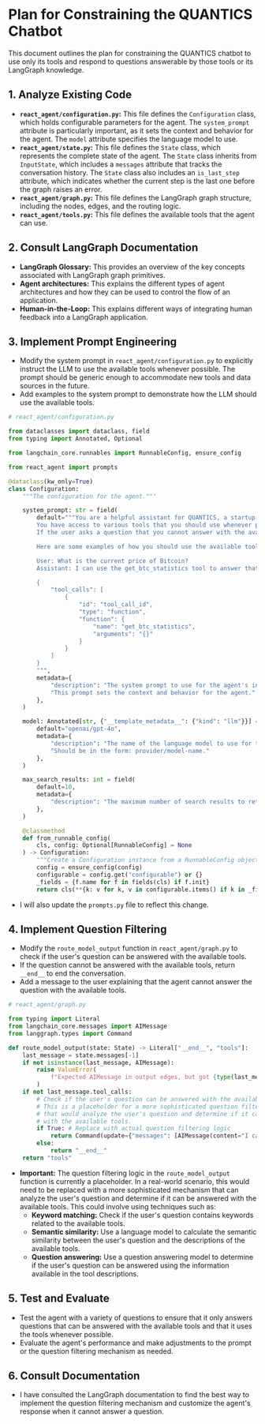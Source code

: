# Plan for Constraining the QUANTICS Chatbot

This document outlines the plan for constraining the QUANTICS chatbot to use only its tools and respond to questions answerable by those tools or its LangGraph knowledge.

## 1. Analyze Existing Code

*   **`react_agent/configuration.py`:** This file defines the `Configuration` class, which holds configurable parameters for the agent. The `system_prompt` attribute is particularly important, as it sets the context and behavior for the agent. The `model` attribute specifies the language model to use.
*   **`react_agent/state.py`:** This file defines the `State` class, which represents the complete state of the agent. The `State` class inherits from `InputState`, which includes a `messages` attribute that tracks the conversation history. The `State` class also includes an `is_last_step` attribute, which indicates whether the current step is the last one before the graph raises an error.
*   **`react_agent/graph.py`:** This file defines the LangGraph graph structure, including the nodes, edges, and the routing logic.
*   **`react_agent/tools.py`:** This file defines the available tools that the agent can use.

## 2. Consult LangGraph Documentation

*   **LangGraph Glossary:** This provides an overview of the key concepts associated with LangGraph graph primitives.
*   **Agent architectures:** This explains the different types of agent architectures and how they can be used to control the flow of an application.
*   **Human-in-the-Loop:** This explains different ways of integrating human feedback into a LangGraph application.

## 3. Implement Prompt Engineering

*   Modify the system prompt in `react_agent/configuration.py` to explicitly instruct the LLM to use the available tools whenever possible. The prompt should be generic enough to accommodate new tools and data sources in the future.
*   Add examples to the system prompt to demonstrate how the LLM should use the available tools.

```python
# react_agent/configuration.py

from dataclasses import dataclass, field
from typing import Annotated, Optional

from langchain_core.runnables import RunnableConfig, ensure_config

from react_agent import prompts

@dataclass(kw_only=True)
class Configuration:
    """The configuration for the agent."""

    system_prompt: str = field(
        default="""You are a helpful assistant for QUANTICS, a startup providing statistics and data analysis.
        You have access to various tools that you should use whenever possible to answer user questions.
        If the user asks a question that you cannot answer with the available tools, respond with "I cannot answer this question with the available tools."

        Here are some examples of how you should use the available tools:

        User: What is the current price of Bitcoin?
        Assistant: I can use the get_btc_statistics tool to answer that question.

        {
            "tool_calls": [
                {
                    "id": "tool_call_id",
                    "type": "function",
                    "function": {
                        "name": "get_btc_statistics",
                        "arguments": "{}"
                    }
                }
            ]
        }
        """,
        metadata={
            "description": "The system prompt to use for the agent's interactions. "
            "This prompt sets the context and behavior for the agent."
        },
    )

    model: Annotated[str, {"__template_metadata__": {"kind": "llm"}}] = field(
        default="openai/gpt-4o",
        metadata={
            "description": "The name of the language model to use for the agent's main interactions. "
            "Should be in the form: provider/model-name."
        },
    )

    max_search_results: int = field(
        default=10,
        metadata={
            "description": "The maximum number of search results to return for each search query."
        },
    )

    @classmethod
    def from_runnable_config(
        cls, config: Optional[RunnableConfig] = None
    ) -> Configuration:
        """Create a Configuration instance from a RunnableConfig object."""
        config = ensure_config(config)
        configurable = config.get("configurable") or {}
        _fields = {f.name for f in fields(cls) if f.init}
        return cls(**{k: v for k, v in configurable.items() if k in _fields})
```

*   I will also update the `prompts.py` file to reflect this change.

## 4. Implement Question Filtering

*   Modify the `route_model_output` function in `react_agent/graph.py` to check if the user's question can be answered with the available tools.
*   If the question cannot be answered with the available tools, return `__end__` to end the conversation.
*   Add a message to the user explaining that the agent cannot answer the question with the available tools.

```python
# react_agent/graph.py

from typing import Literal
from langchain_core.messages import AIMessage
from langgraph.types import Command

def route_model_output(state: State) -> Literal["__end__", "tools"]:
    last_message = state.messages[-1]
    if not isinstance(last_message, AIMessage):
        raise ValueError(
            f"Expected AIMessage in output edges, but got {type(last_message).__name__}"
        )
    if not last_message.tool_calls:
        # Check if the user's question can be answered with the available tools
        # This is a placeholder for a more sophisticated question filtering mechanism
        # that would analyze the user's question and determine if it can be answered
        # with the available tools.
        if True: # Replace with actual question filtering logic
            return Command(update={"messages": [AIMessage(content="I cannot answer this question with the available tools.")]}, goto="__end__")
        else:
            return "__end__"
    return "tools"
```

*   **Important:** The question filtering logic in the `route_model_output` function is currently a placeholder. In a real-world scenario, this would need to be replaced with a more sophisticated mechanism that can analyze the user's question and determine if it can be answered with the available tools. This could involve using techniques such as:
    *   **Keyword matching:** Check if the user's question contains keywords related to the available tools.
    *   **Semantic similarity:** Use a language model to calculate the semantic similarity between the user's question and the descriptions of the available tools.
    *   **Question answering:** Use a question answering model to determine if the user's question can be answered using the information available in the tool descriptions.

## 5. Test and Evaluate

*   Test the agent with a variety of questions to ensure that it only answers questions that can be answered with the available tools and that it uses the tools whenever possible.
*   Evaluate the agent's performance and make adjustments to the prompt or the question filtering mechanism as needed.

## 6. Consult Documentation

*   I have consulted the LangGraph documentation to find the best way to implement the question filtering mechanism and customize the agent's response when it cannot answer a question.